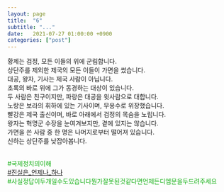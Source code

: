 ```yaml
---
layout: page
title:  "6"
subtitle: "..."
date:   2021-07-27 01:00:00 +0900
categories: ["post"]
---
```


황제는 검정, 모든 이들의 위에 군림합니다.<br>
상단주를 제외한 제국의 모든 이들이 가면을 썼습니다.<br>
대공, 왕자, 기사는 제국 사람이 아닙니다.<br>
초록의 바로 위에 그가 동경하는 대상이 있습니다.<br>
두 사람은 친구이지만, 파랑은 대공을 윗사람으로 대합니다.<br>
노랑은 보라의 휘하에 있는 기사이며, 무용수로 위장했습니다.<br>
빨강은 제국 출신이며, 바로 아래에서 검정의 목숨을 노립니다.<br>
왕자는 혁명군 수장을 눈여겨보지만, 곁에 있지는 않습니다.<br>
가면을 쓴 사람 중 한 명은 나머지로부터 떨어져 있습니다.<br>
신하는 상단주를 낮잡아봅니다.<br>
<br>

<p style="color: #13b013;">
  &#35;국제정치의이해<br>
  <a href = "https://seil0224.github.io/labyrinth/unnamed3">&#35;진실은&#95;언제나&#95;하나</a><br>
  &#35;사실정답이두개일수도있습니다뭔가잘못된것같다면언제든디엠문을두드려주세요<br>
</p>

